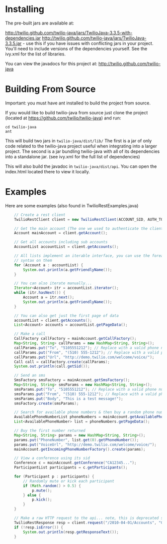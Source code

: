 # Installing 

The pre-built jars are available at: 

http://twilio.github.com/twilio-java/jars/TwilioJava-3.3.5-with-dependencies.jar
http://twilio.github.com/twilio-java/jars/TwilioJava-3.3.5.jar  - use this if
you have issues with conflicting jars in your project.  You'll need to include
versions of the dependencies yourself.  See the ivy.xml for the list of
libraries.

You can view the javadocs for this project at:
http://twilio.github.com/twilio-java

# Building From Source

Important: you must have ant installed to build the project from source.

If you would like to build twilio-java from source just clone the project
(located at https://github.com/twilio/twilio-java) and run:

	cd twilio-java
	ant 

This will build two jars in `twilio-java/dist/lib/` The first is a jar of only
code related to the twilio-java project useful when integrating into a larger
project. The second is a jar bundling twilio-java with all of its dependencies
into a standalone jar. (see ivy.xml for the full list of dependencies)

This will also build the javadoc in `twilio-java/dist/api`. You can open the
index.html located there to view it locally.

# Examples

Here are some examples (also found in TwilioRestExamples.java) 

``` java
	// Create a rest client
	TwilioRestClient client = new TwilioRestClient(ACCOUNT_SID, AUTH_TOKEN);

	// Get the main account (The one we used to authenticate the client
	Account mainAccount = client.getAccount();

	// Get all accounts including sub accounts
	AccountList accountList = client.getAccounts();

	// All lists implement an iterable interface, you can use the foreach
	// syntax on them
	for (Account a : accountList) {
		System.out.println(a.getFriendlyName());
	}

	// You can also iterate manually...
	Iterator<Account> itr = accountList.iterator();
	while (itr.hasNext()) {
		Account a = itr.next();
		System.out.println(a.getFriendlyName());
	}

	// You can also get just the first page of data
	accountList = client.getAccounts();
	List<Account> accounts = accountList.getPageData();

	// Make a call
	CallFactory callFactory = mainAccount.getCallFactory();
	Map<String, String> callParams = new HashMap<String, String>();
	callParams.put("To", "5105551212"); // Replace with a valid phone number
	callParams.put("From", "(510) 555-1212"); // Replace with a valid phone number in your account
	callParams.put("Url", "http://demo.twilio.com/welcome/voice/");
	Call call = callFactory.create(callParams);
	System.out.println(call.getSid());

	// Send an sms
	SmsFactory smsFactory = mainAccount.getSmsFactory();
	Map<String, String> smsParams = new HashMap<String, String>();
	smsParams.put("To", "5105551212"); // Replace with a valid phone number
	smsParams.put("From", "(510) 555-1212"); // Replace with a valid phone number in your account
	smsParams.put("Body", "This is a test message!");
	smsFactory.create(smsParams);

	// Search for available phone numbers & then buy a random phone number
	AvailablePhoneNumberList phoneNumbers = mainAccount.getAvailablePhoneNumbers();
	List<AvailablePhoneNumber> list = phoneNumbers.getPageData();

	// Buy the first number returned
	Map<String, String> params = new HashMap<String, String>();
	params.put("PhoneNumber", list.get(0).getPhoneNumber());
	params.put("VoiceUrl", "http://demo.twilio.com/welcome/voice/");
	mainAccount.getIncomingPhoneNumberFactory().create(params);

	// View a conference using its sid
	Conference c = mainAccount.getConference("CA12345...");
	ParticipantList participants = c.getParticipants();

	for (Participant p : participants) {
		// Randomly mute or kick each participant
		if (Math.random() > 0.5) {
			p.mute();
		} else {
			p.kick();
		}
	}

	// Make a raw HTTP request to the api... note, this is deprecated style
	TwilioRestResponse resp = client.request("/2010-04-01/Accounts", "GET", null);
	if (!resp.isError()) {
		System.out.println(resp.getResponseText());
	}
```
